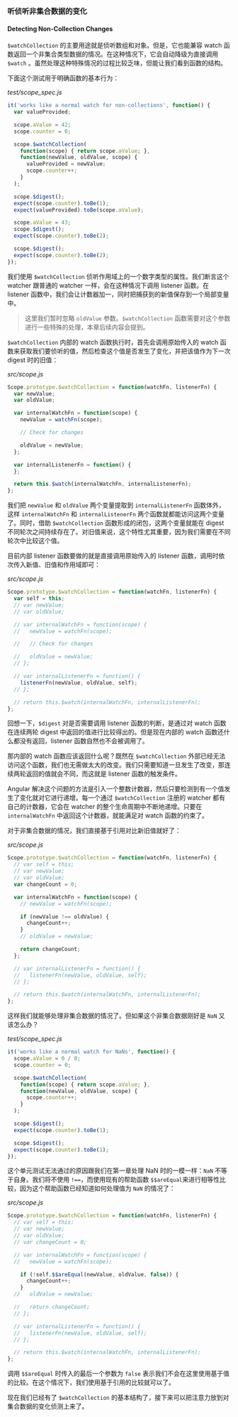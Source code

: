 ### 听侦听非集合数据的变化

#### Detecting Non-Collection Changes

`$watchCollection` 的主要用途就是侦听数组和对象。但是，它也能兼容 watch 函数返回一个非集合类型数据的情况。在这种情况下，它会自动降级为直接调用 `$watch` 。虽然处理这种特殊情况的过程比较乏味，但能让我们看到函数的结构。

下面这个测试用于明确函数的基本行为：

_test/scope\_spec.js_

```js
it('works like a normal watch for non-collections', function() {
  var valueProvided;

  scope.aValue = 42;
  scope.counter = 0;

  scope.$watchCollection(
    function(scope) { return scope.aValue; },
    function(newValue, oldValue, scope) {
      valueProvided = newValue;
      scope.counter++;
    }
  );

  scope.$digest();
  expect(scope.counter).toBe(1);
  expect(valueProvided).toBe(scope.aValue);

  scope.aValue = 43;
  scope.$digest();
  expect(scope.counter).toBe(2);

  scope.$digest();
  expect(scope.counter).toBe(2);
});
```

我们使用 `$watchCollection` 侦听作用域上的一个数字类型的属性。我们断言这个 watcher 跟普通的 watcher 一样，会在这种情况下调用 listener 函数。在 listener 函数中，我们会让计数器加一，同时把捕获到的新值保存到一个局部变量中。

> 这里我们暂时忽略 `oldValue` 参数。`$watchCollection` 函数需要对这个参数进行一些特殊的处理，本章后续内容会提到。

`$watchCollection` 内部的 watch 函数执行时，首先会调用原始传入的 watch 函数来获取我们要侦听的值，然后检查这个值是否发生了变化，并把该值作为下一次 digest 时的旧值：

_src/scope.js_

```js
Scope.prototype.$watchCollection = function(watchFn, listenerFn) {
  var newValue;
  var oldValue;

  var internalWatchFn = function(scope) {
    newValue = watchFn(scope);

    // Check for changes

    oldValue = newValue;
  };

  var internalListenerFn = function() {
  };

  return this.$watch(internalWatchFn, internalListenerFn);
};
```

我们把 `newValue` 和 `oldValue` 两个变量提取到 `internalListenerFn` 函数体外，这样  `internalWatchFn` 和 `internalListenerFn` 两个函数就都能访问这两个变量了。同时，借助 `$watchCollection` 函数形成的闭包，这两个变量就能在 digest 不同轮次之间持续存在了。对旧值来说，这个特性尤其重要，因为我们需要在不同轮次中比较这个值。

目前内部 listener 函数要做的就是直接调用原始传入的 listener 函数，调用时依次传入新值、旧值和作用域即可：

_src/scope.js_

```js
Scope.prototype.$watchCollection = function(watchFn, listenerFn) {
  var self = this;
  // var newValue;
  // var oldValue;

  // var internalWatchFn = function(scope) {
  //   newValue = watchFn(scope);

  //   // Check for changes

  //   oldValue = newValue;
  // };

  // var internalListenerFn = function() {
    listenerFn(newValue, oldValue, self);
  // };

  // return this.$watch(internalWatchFn, internalListenerFn);
};
```

回想一下，`$digest` 对是否需要调用 listener 函数的判断，是通过对 watch 函数在连续两轮 digest 中返回的值进行比较得出的。但是现在内部的 watch 函数还什么都没有返回，listener 函数自然也不会被调用了。

那内部的 watch 函数应该返回什么呢？既然在 `$watchCollection` 外部已经无法访问这个函数，我们也无需做太大的改变。我们只需要知道一旦发生了改变，那连续两轮返回的值就会不同，而这就是 listener 函数的触发条件。

Angular 解决这个问题的方法是引入一个整数计数器，然后只要检测到有一个值发生了变化就对它进行递增。每一个通过 `$watchCollection` 注册的 watcher 都有自己的计数器，它会在 watcher 的整个生命周期中不断地递增。只要在 `internalWatchFn` 中返回这个计数器，就能满足对 watch 函数的约束了。

对于非集合数据的情况，我们直接基于引用对比新旧值就好了：

_src/scope.js_

```js
Scope.prototype.$watchCollection = function(watchFn, listenerFn) {
  // var self = this;
  // var newValue;
  // var oldValue;
  var changeCount = 0;

  var internalWatchFn = function(scope) {
    // newValue = watchFn(scope);

    if (newValue !== oldValue) {
      changeCount++;
    }
    // oldValue = newValue;

    return changeCount;
  };

  // var internalListenerFn = function() {
  //   listenerFn(newValue, oldValue, self);
  // };

  // return this.$watch(internalWatchFn, internalListenerFn);
};
```

这样我们就能够处理非集合数据的情况了。但如果这个非集合数据刚好是 `NaN` 又该怎么办？

_test/scope\_spec.js_

```js
it('works like a normal watch for NaNs', function() {
  scope.aValue = 0 / 0;
  scope.counter = 0;

  scope.$watchCollection(
    function(scope) { return scope.aValue; },
    function(newValue, oldValue, scope) {
      scope.counter++;
    }
  );

  scope.$digest();
  expect(scope.counter).toBe(1);

  scope.$digest();
  expect(scope.counter).toBe(1);
});
```

这个单元测试无法通过的原因跟我们在第一章处理 NaN 时的一模一样：`NaN` 不等于自身。我们将不使用 `!==`，而使用现有的帮助函数 `$$areEqual`来进行相等性比较，因为这个帮助函数已经知道如何处理值为 `NaN` 的情况了：

_src/scope.js_

```js
Scope.prototype.$watchCollection = function(watchFn, listenerFn) {
  // var self = this;
  // var newValue;
  // var oldValue;
  // var changeCount = 0;

  // var internalWatchFn = function(scope) {
  //   newValue = watchFn(scope);

    if (!self.$$areEqual(newValue, oldValue, false)) {
      changeCount++;
    }
  //   oldValue = newValue;

  //   return changeCount;
  // };

  // var internalListenerFn = function() {
  //   listenerFn(newValue, oldValue, self);
  // };

  // return this.$watch(internalWatchFn, internalListenerFn);
};
```

调用 `$$areEqual` 时传入的最后一个参数为 `false` 表示我们不会在这里使用基于值的比较。在这个情况下，我们使用基于引用的比较就可以了。

现在我们已经有了 `$watchCollection` 的基本结构了，接下来可以把注意力放到对集合数据的变化侦测上来了。

